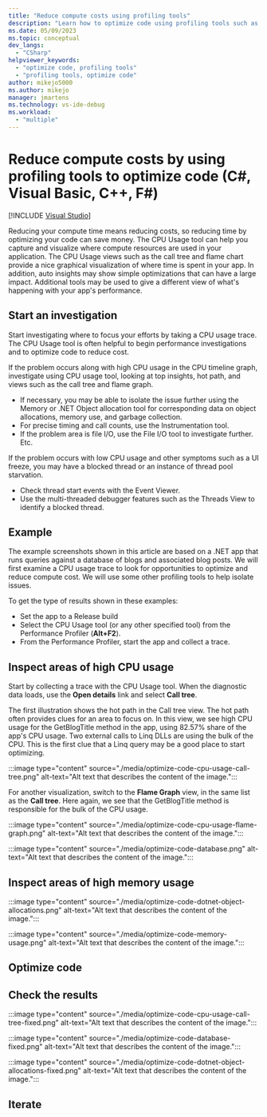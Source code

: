 ```yaml
---
title: "Reduce compute costs using profiling tools"
description: "Learn how to optimize code using profiling tools such as the CPU Usage tool, Database tool, and the .NET Object Allocation tool."
ms.date: 05/09/2023
ms.topic: conceptual
dev_langs:
  - "CSharp"
helpviewer_keywords:
  - "optimize code, profiling tools"
  - "profiling tools, optimize code"
author: mikejo5000
ms.author: mikejo
manager: jmartens
ms.technology: vs-ide-debug
ms.workload:
  - "multiple"
---
```

# Reduce compute costs by using profiling tools to optimize code (C#, Visual Basic, C++, F#)

 [!INCLUDE [Visual Studio](~/includes/applies-to-version/vs-windows-only.md)]

Reducing your compute time means reducing costs, so reducing time by optimizing your code can save money. The CPU Usage tool can help you capture and visualize where compute resources are used in your application. The CPU Usage views such as the call tree and flame chart provide a nice graphical visualization of where time is spent in your app. In addition, auto insights may show simple optimizations that can have a large impact. Additional tools may be used to give a different view of what's happening with your app's performance.

## Start an investigation

Start investigating where to focus your efforts by taking a CPU usage trace. The CPU Usage tool is often helpful to begin performance investigations and to optimize code to reduce cost.

If the problem occurs along with high CPU usage in the CPU timeline graph, investigate using CPU usage tool, looking at top insights, hot path, and views such as the call tree and flame graph.
- If necessary, you may be able to isolate the issue further using the Memory or .NET Object allocation tool for corresponding data on object allocations, memory use, and garbage collection.
- For precise timing and call counts, use the Instrumentation tool.
- If the problem area is file I/O, use the File I/O tool to investigate further. Etc.

If the problem occurs with low CPU usage and other symptoms such as a UI freeze, you may have a blocked thread or an instance of thread pool starvation.
- Check thread start events with the Event Viewer.
- Use the multi-threaded debugger features such as the Threads View to identify a blocked thread.

## Example

The example screenshots shown in this article are based on a .NET app that runs queries against a database of blogs and associated blog posts. We will first examine a CPU usage trace to look for opportunities to optimize and reduce compute cost. We will use some other profiling tools to help isolate issues.

To get the type of results shown in these examples:

- Set the app to a Release build
- Select the CPU Usage tool (or any other specified tool) from the Performance Profiler (**Alt+F2**).
- From the Performance Profiler, start the app and collect a trace.

## Inspect areas of high CPU usage

Start by collecting a trace with the CPU Usage tool. When the diagnostic data loads, use the **Open details** link and select **Call tree**.

The first illustration shows the hot path in the Call tree view. The hot path often provides clues for an area to focus on. In this view, we see high CPU usage for the GetBlogTitle method in the app, using 82.57% share of the app's CPU usage. Two external calls to Linq DLLs are using the bulk of the CPU. This is the first clue that a Linq query may be a good place to start optimizing.

:::image type="content" source="./media/optimize-code-cpu-usage-call-tree.png" alt-text="Alt text that describes the content of the image.":::

For another visualization, switch to the **Flame Graph** view, in the same list as the **Call tree**. Here again, we see that the GetBlogTitle method is responsible for the bulk of the CPU usage.

:::image type="content" source="./media/optimize-code-cpu-usage-flame-graph.png" alt-text="Alt text that describes the content of the image.":::

:::image type="content" source="./media/optimize-code-database.png" alt-text="Alt text that describes the content of the image.":::

## Inspect areas of high memory usage

:::image type="content" source="./media/optimize-code-dotnet-object-allocations.png" alt-text="Alt text that describes the content of the image.":::

:::image type="content" source="./media/optimize-code-memory-usage.png" alt-text="Alt text that describes the content of the image.":::

## Optimize code

## Check the results

:::image type="content" source="./media/optimize-code-cpu-usage-call-tree-fixed.png" alt-text="Alt text that describes the content of the image.":::

:::image type="content" source="./media/optimize-code-database-fixed.png" alt-text="Alt text that describes the content of the image.":::

:::image type="content" source="./media/optimize-code-dotnet-object-allocations-fixed.png" alt-text="Alt text that describes the content of the image.":::

## Iterate